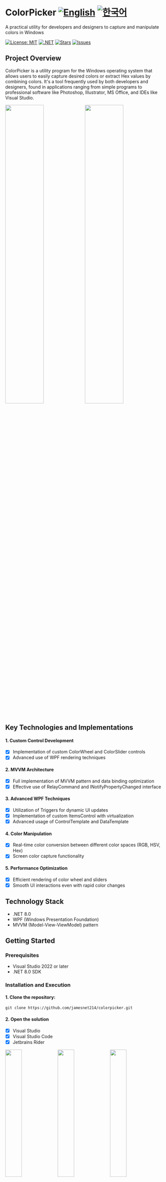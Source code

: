 # ColorPicker [![English](https://img.shields.io/badge/Language-English-blue.svg)](README.md) [![한국어](https://img.shields.io/badge/Language-한국어-red.svg)](README.ko.md)

A practical utility for developers and designers to capture and manipulate colors in Windows

[![License: MIT](https://img.shields.io/badge/License-MIT-yellow.svg)](https://opensource.org/licenses/MIT)
[![.NET](https://img.shields.io/badge/.NET-8.0-blue.svg)](https://dotnet.microsoft.com/download)
[![Stars](https://img.shields.io/github/stars/jamesnet214/colorpicker.svg)](https://github.com/jamesnet214/colorpicker/stargazers)
[![Issues](https://img.shields.io/github/issues/jamesnet214/colorpicker.svg)](https://github.com/jamesnet214/colorpicker/issues)

## Project Overview
ColorPicker is a utility program for the Windows operating system that allows users to easily capture desired colors or extract Hex values by combining colors. It's a tool frequently used by both developers and designers, found in applications ranging from simple programs to professional software like Photoshop, Illustrator, MS Office, and IDEs like Visual Studio.

<img src="https://github.com/user-attachments/assets/37891327-e967-445e-b2ec-2bc9885b254e" width="49%"/>
<img src="https://github.com/user-attachments/assets/f8e136c0-7cfd-4990-bc4b-e3872138f908" width="49%"/>

## Key Technologies and Implementations
#### 1. Custom Control Development
- [x] Implementation of custom ColorWheel and ColorSlider controls
- [x] Advanced use of WPF rendering techniques

#### 2. MVVM Architecture
- [x] Full implementation of MVVM pattern and data binding optimization
- [x] Effective use of RelayCommand and INotifyPropertyChanged interface

#### 3. Advanced WPF Techniques
- [x] Utilization of Triggers for dynamic UI updates
- [x] Implementation of custom ItemsControl with virtualization
- [x] Advanced usage of ControlTemplate and DataTemplate

#### 4. Color Manipulation
- [x] Real-time color conversion between different color spaces (RGB, HSV, Hex)
- [x] Screen color capture functionality

#### 5. Performance Optimization
- [x] Efficient rendering of color wheel and sliders
- [x] Smooth UI interactions even with rapid color changes

## Technology Stack
- .NET 8.0
- WPF (Windows Presentation Foundation)
- MVVM (Model-View-ViewModel) pattern

## Getting Started
### Prerequisites
- Visual Studio 2022 or later
- .NET 8.0 SDK

### Installation and Execution
#### 1. Clone the repository:
```
git clone https://github.com/jamesnet214/colorpicker.git
```
#### 2. Open the solution
- [x] Visual Studio
- [x] Visual Studio Code
- [x] Jetbrains Rider

<img src="https://github.com/user-attachments/assets/af70f422-7057-4e77-a54d-042ee8358d2a" width="32%"/>
<img src="https://github.com/user-attachments/assets/e4feaa10-a107-4b58-8d13-1d8be620ec62" width="32%"/>
<img src="https://github.com/user-attachments/assets/5ff487f6-55e4-43e1-9abf-f8d419ee6943" width="32%"/>

#### 3. Build and Run
- [x] Windows 11 recommended

## Usage
1. Launch the ColorPicker application
2. Use the color wheel or sliders to select a color
3. Capture colors from your screen using the eyedropper tool
4. View and copy the Hex, RGB, or HSV values of the selected color

## Contributing
If you'd like to contribute to improving the project, please send a Pull Request. All forms of contribution are welcome!

## License
This project is distributed under the MIT license. For more details, please refer to the [LICENSE](https://github.com/jamesnet214/colorpicker/blob/main/LICENSE) file.

## Contact
- Website: https://jamesnet.dev
- Email: james@jamesnet.dev, vickyqu115@hotmail.com

Explore color manipulation techniques and apply them to your projects with ColorPicker!
